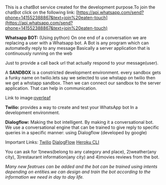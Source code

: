 This is a chatBot service created for the development purpose.To join the chatBot click on the following link:
[https://api.whatsapp.com/send?phone=141552388867&text=join%20eaten-touch](https://api.whatsapp.com/send?phone=141552388867&text=join%20eaten-touch)

**Whatsapp BOT:**
(Using python)
On one end of a conversation we are replacing a user with a Whatsapp bot.
A Bot is any program which can automatedly reply to any message
Basically a server application that is continuously running on the web

Just to provide a call back url that actually respond to your message(user).

A **SANDBOX** is a constricted development environment. every sandbox gets a funky name on twilio.lets say we selected to use whstapp on twilio then we get a whstapp sandbox. 
Then we can connect our sandbox to the server application. That can help in communication.


Link to image:[overleaf](https://www.overleaf.com/project/5d0b697285cf787114e528ba)



**Twilio:** provides a way to create and test your WhatsApp bot
In a development environment.


**Dialogflow:** Making the bot intelligent. By making it a conversational bot.
We use a conversational engine that can be trained to give reply to specific queries in a specific manner: using Dialogflow (developed by google) 

Important Links:
[Twilio](https://www.twilio.com/)
[DialogFlow](https://dialogflow.com/)
[Heroku CLI](https://devcenter.heroku.com/articles/heroku-cli)


You can ask for 
1)news(belong to any category and place), 
2)weather(any city), 
3)restaurant information(any city) and
4)movies reviews from the bot.

*Many new featrues can be added and the bot can be trained using intents depending on entities.we can design and train the bot according to the information we need in day to day life.* 

